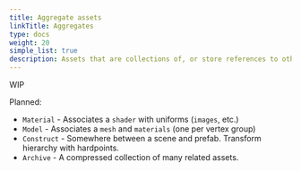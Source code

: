 ```yaml
---
title: Aggregate assets
linkTitle: Aggregates
type: docs
weight: 20
simple_list: true
description: Assets that are collections of, or store references to other assets.
---
```


WIP

Planned: 
- `Material` - Associates a `shader` with uniforms (`images`, etc.)
- `Model` - Associates a `mesh` and `materials` (one per vertex group)
- `Construct` - Somewhere between a scene and prefab. Transform hierarchy with hardpoints.
- `Archive` - A compressed collection of many related assets.

<!-- ## What's next? -->

